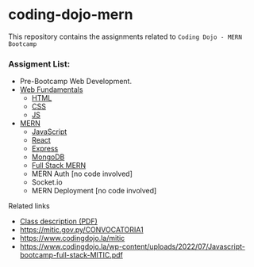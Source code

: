 # coding-dojo-mern
This repository contains the assignments related to `Coding Dojo - MERN Bootcamp`

### Assigment List:
- Pre-Bootcamp Web Development.
- [Web Fundamentals](https://github.com/PanyPy/coding-dojo-mern/tree/main/02%20-%20Web%20Fundamentals)
  - [HTML](https://github.com/PanyPy/coding-dojo-mern/tree/main/02%20-%20Web%20Fundamentals/01%20-%20HTML)
  - [CSS](https://github.com/PanyPy/coding-dojo-mern/tree/main/02%20-%20Web%20Fundamentals/02%20-%20CSS)
  - [JS](https://github.com/PanyPy/coding-dojo-mern/tree/main/02%20-%20Web%20Fundamentals/03%20-%20JS)
- [MERN](https://github.com/PanyPy/coding-dojo-mern/tree/main/03%20-%20MERN)
  - [JavaScript](https://github.com/PanyPy/coding-dojo-mern/tree/main/03%20-%20MERN/01%20-%20JavaScript)
  - [React](https://github.com/PanyPy/coding-dojo-mern/tree/main/03%20-%20MERN/02%20-%20React)
  - [Express](https://github.com/PanyPy/coding-dojo-mern/tree/main/03%20-%20MERN/03%20-%20express)
  - [MongoDB](https://github.com/PanyPy/coding-dojo-mern/tree/main/03%20-%20MERN/04%20-%20MongoDB)
  - [Full Stack MERN](https://github.com/PanyPy/coding-dojo-mern/tree/main/03%20-%20MERN/05%20-%20MERN)
  - MERN Auth [no code involved]
  - Socket.io
  - MERN Deployment [no code involved]
 
 
Related links
- [Class description (PDF)](https://github.com/PanyPy/coding-dojo-mern/blob/main/Javascript-bootcamp-full-stack-MITIC.pdf)
- https://mitic.gov.py/CONVOCATORIA1
- https://www.codingdojo.la/mitic
- https://www.codingdojo.la/wp-content/uploads/2022/07/Javascript-bootcamp-full-stack-MITIC.pdf
